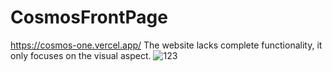 # CosmosFrontPage
https://cosmos-one.vercel.app/
The website lacks complete functionality, it only focuses on the visual aspect.
![123](https://user-images.githubusercontent.com/114031237/199710678-8a8b4ed2-9512-4bb7-b66a-62e00edc2c50.png)
